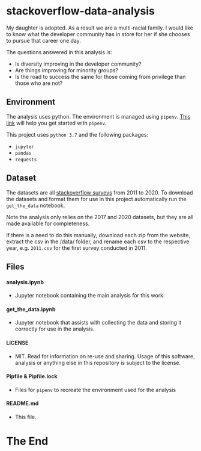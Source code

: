 # stackoverflow-data-analysis
My daughter is adopted. As a result we are a multi-racial family. I would like to know what the developer community has in store for her if she chooses to pursue that career one day.

The questions answered in this analysis is:
- Is diversity improving in the developer community?
- Are things improving for minority groups?
- Is the road to success the same for those coming from privilege than those who are not?


## Environment
The analysis uses python. The environment is managed using `pipenv`. [This link](https://realpython.com/pipenv-guide/) will help you get started with `pipenv`.

This project uses `python 3.7` and the following packages:
- `jupyter`
- `pandas`
- `requests`

## Dataset

The datasets are all [stackoverflow surveys](https://insights.stackoverflow.com/survey) from 2011 to 2020. To download the datasets and format them for use in this project automatically run the `get_the_data` notebook.

Note the analysis only relies on the 2017 and 2020 datasets, but they are all made available for completeness.

If there is a need to do this manually, download each zip from the website, extract the csv in the /data/ folder, and rename each csv to the respective year, e.g. `2011.csv` for the first survey conducted in 2011.

## Files
#### analysis.ipynb
- Jupyter notebook containing the main analysis for this work.  

#### get_the_data.ipynb
- Jupyter notebook that assists with collecting the data and storing it correctly for use in the analysis.  

#### LICENSE
- MIT. Read for information on re-use and sharing. Usage of this software, analysis or anything else in this repository is subject to the license.

#### Pipfile & Pipfile.lock
- Files for `pipenv` to recreate the environment used for the analysis

#### README.md
- This file.

# The End

